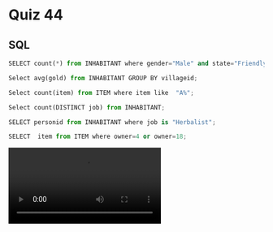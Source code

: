  # Quiz 44
 ## SQL
 ```.py
SELECT count(*) from INHABITANT where gender="Male" and state="Friendly";

Select avg(gold) from INHABITANT GROUP BY villageid;

Select count(item) from ITEM where item like  "A%";

Select count(DISTINCT job) from INHABITANT;

SELECT personid from INHABITANT where job is "Herbalist";

SELECT  item from ITEM where owner=4 or owner=18;
 ```
 ![](https://github.com/ZavenGaloyan/Unit_3_repo/blob/main/Quizzes/quiz_44.mp4)
 
